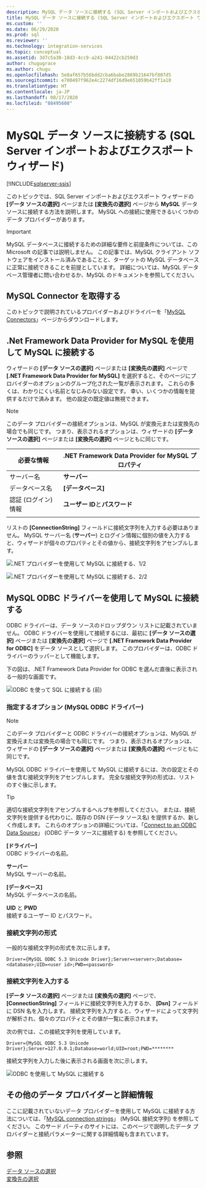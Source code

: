 ```yaml
---
description: MySQL データ ソースに接続する (SQL Server インポートおよびエクスポート ウィザード)
title: MySQL データ ソースに接続する (SQL Server インポートおよびエクスポート ウィザード) | Microsoft Docs
ms.custom: ''
ms.date: 06/29/2020
ms.prod: sql
ms.reviewer: ''
ms.technology: integration-services
ms.topic: conceptual
ms.assetid: 3d7c5a38-18d3-4cc9-a241-04422cb250d3
author: chugugrace
ms.author: chugu
ms.openlocfilehash: 5e8af657b56bdd2cba6babe2869b21647bf807d5
ms.sourcegitcommit: e700497f962e4c2274df16d9e651059b42ff1a10
ms.translationtype: HT
ms.contentlocale: ja-JP
ms.lasthandoff: 08/17/2020
ms.locfileid: "88495608"
---
```

# <a name="connect-to-a-mysql-data-source-sql-server-import-and-export-wizard"></a>MySQL データ ソースに接続する (SQL Server インポートおよびエクスポート ウィザード)

[!INCLUDE[sqlserver-ssis](../../includes/applies-to-version/sqlserver-ssis.md)]


このトピックでは、SQL Server インポートおよびエクスポート ウィザードの **[データ ソースの選択]** ページまたは **[変換先の選択]** ページから **MySQL** データ ソースに接続する方法を説明します。 MySQL への接続に使用できるいくつかのデータ プロバイダーがあります。

> [!IMPORTANT]
> MySQL データベースに接続するための詳細な要件と前提条件については、この Microsoft の記事では説明しません。 この記事では、MySQL クライアント ソフトウェアをインストール済みであることと、ターゲットの MySQL データベースに正常に接続できることを前提としています。 詳細については、MySQL データベース管理者に問い合わせるか、MySQL のドキュメントを参照してください。

## <a name="get-the-mysql-connectors"></a>MySQL Connector を取得する
このトピックで説明されているプロバイダーおよびドライバーを「[MySQL Connectors](https://dev.mysql.com/downloads/connector/)」ページからダウンロードします。

## <a name="connect-to-mysql-with-the-net-framework-data-provider-for-mysql"></a>.Net Framework Data Provider for MySQL を使用して MySQL に接続する
ウィザードの **[データ ソースの選択]** ページまたは **[変換先の選択]** ページで **[.NET Framework Data Provider for MySQL]** を選択すると、そのページにプロバイダーのオプションのグループ化された一覧が表示されます。 これらの多くは、わかりにくい名前となじみのない設定です。 幸い、いくつかの情報を提供するだけで済みます。 他の設定の既定値は無視できます。

> [!NOTE]
> このデータ プロバイダーの接続オプションは、MySQL が変換元または変換先の場合でも同じです。 つまり、表示されるオプションは、ウィザードの **[データ ソースの選択]** ページまたは **[変換先の選択]** ページともに同じです。

|必要な情報|.NET Framework Data Provider for MySQL プロパティ|
|---|---|
|サーバー名|**サーバー**|
|データベース名|**[データベース]**|
|認証 (ログイン) 情報|**ユーザー ID**と**パスワード**|
|||

リストの **[ConnectionString]** フィールドに接続文字列を入力する必要はありません。 MySQL サーバー名 (**サーバー**) とログイン情報に個別の値を入力すると、ウィザードが個々のプロパティとその値から、接続文字列をアセンブルします。 

![.NET プロバイダーを使用して MySQL に接続する、1/2](../../integration-services/import-export-data/media/connect-to-mysql-with-the-net-provider-1-of-2.png)

![.NET プロバイダーを使用して MySQL に接続する、2/2](../../integration-services/import-export-data/media/connect-to-mysql-with-the-net-provider-2-of-2.png)

## <a name="connect-to-mysql-with-the-mysql-odbc-driver"></a>MySQL ODBC ドライバーを使用して MySQL に接続する
ODBC ドライバーは、データ ソースのドロップダウン リストに記載されていません。 ODBC ドライバーを使用して接続するには、最初に **[データ ソースの選択]** ページまたは **[変換先の選択]** ページで **[.NET Framework Data Provider for ODBC]** をデータ ソースとして選択します。 このプロバイダーは、ODBC ドライバーのラッパーとして機能します。

下の図は、.NET Framework Data Provider for ODBC を選んだ直後に表示される一般的な画面です。

![ODBC を使って SQL に接続する (前)](../../integration-services/import-export-data/media/connect-to-sql-with-odbc-before.jpg)

### <a name="options-to-specify-mysql-odbc-driver"></a>指定するオプション (MySQL ODBC ドライバー)

> [!NOTE]
> このデータ プロバイダーと ODBC ドライバーの接続オプションは、MySQL が変換元または変換先の場合でも同じです。 つまり、表示されるオプションは、ウィザードの **[データ ソースの選択]** ページまたは **[変換先の選択]** ページともに同じです。

MySQL ODBC ドライバーを使用して MySQL に接続するには、次の設定とその値を含む接続文字列をアセンブルします。 完全な接続文字列の形式は、リストのすぐ後に示します。

> [!TIP]
> 適切な接続文字列をアセンブルするヘルプを参照してください。 または、接続文字列を提供する代わりに、既存の DSN (データ ソース名) を提供するか、新しく作成します。 これらのオプションの詳細については、「[Connect to an ODBC Data Source](../../integration-services/import-export-data/connect-to-an-odbc-data-source-sql-server-import-and-export-wizard.md)」 (ODBC データ ソースに接続する) を参照してください。

**[ドライバー]**  
ODBC ドライバーの名前。

**サーバー**  
MySQL サーバーの名前。 

**[データベース]**  
MySQL データベースの名前。

**UID** と **PWD**   
接続するユーザー ID とパスワード。

### <a name="connection-string-format"></a>接続文字列の形式
一般的な接続文字列の形式を次に示します。

```console
Driver={MySQL ODBC 5.3 Unicode Driver};Server=<server>;Database=<database>;UID=<user id>;PWD=<password>
```

### <a name="enter-the-connection-string"></a>接続文字列を入力する
**[データ ソースの選択]** ページまたは **[変換先の選択]** ページで、 **[ConnectionString]** フィールドに接続文字列を入力するか、 **[Dsn]** フィールドに DSN 名を入力します。 接続文字列を入力すると、ウィザードによって文字列が解析され、個々のプロパティとその値が一覧に表示されます。

次の例では、この接続文字列を使用しています。

```console
Driver={MySQL ODBC 5.3 Unicode Driver};Server=127.0.0.1;Database=world;UID=root;PWD=********
```

接続文字列を入力した後に表示される画面を次に示します。

![ODBC を使用して MySQL に接続する](../../integration-services/import-export-data/media/connect-to-mysql-with-odbc.png)

## <a name="other-data-providers-and-more-info"></a>その他のデータ プロバイダーと詳細情報
ここに記載されていないデータ プロバイダーを使用して MySQL に接続する方法については、「[MySQL connection strings](https://www.connectionstrings.com/mysql/)」 (MySQL 接続文字列) を参照してください。 このサード パーティのサイトには、このページで説明したデータ プロバイダーと接続パラメーターに関する詳細情報も含まれています。

## <a name="see-also"></a>参照
[データ ソースの選択](../../integration-services/import-export-data/choose-a-data-source-sql-server-import-and-export-wizard.md)  
[変換先の選択](../../integration-services/import-export-data/choose-a-destination-sql-server-import-and-export-wizard.md)

